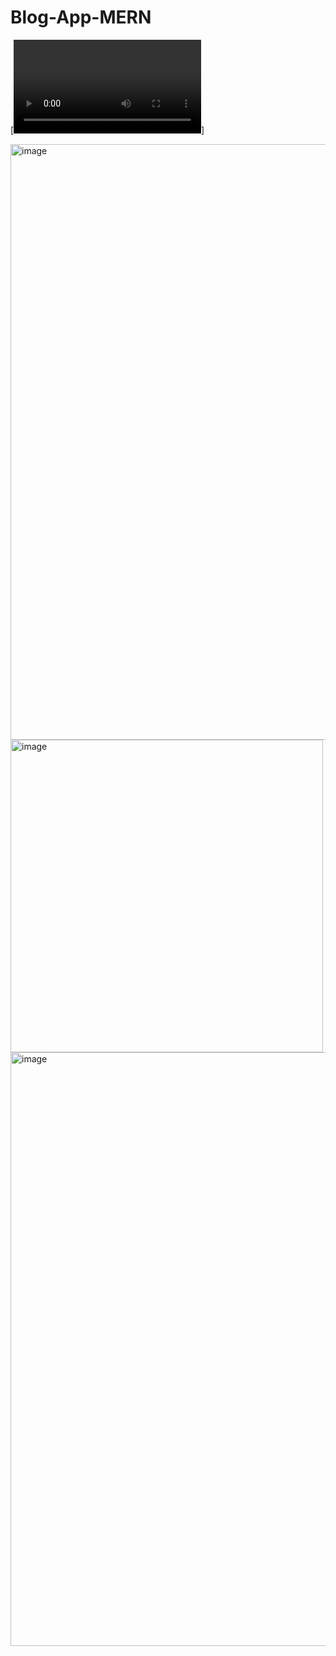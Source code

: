 # Blog-App-MERN


[![Video](https://user-images.githubusercontent.com/(https://drive.google.com/file/d/1xUbiTw6Pq_4LYECfA8HGCSh_eer6Ahz9/edit)/video.mp4)]



<img width="953" alt="image" src="https://github.com/shalinichahar/Blog-App-MERN/assets/70834279/50f3cb93-9082-455d-b658-dc8038fc3d79">
<img width="500" alt="image" src="https://github.com/shalinichahar/Blog-App-MERN/assets/70834279/c1bd59f6-1294-4423-b71b-3a3ae7ec16c5">
<img width="950" alt="image" src="https://github.com/shalinichahar/Blog-App-MERN/assets/70834279/6c673d99-e332-49ba-b192-a1a95d3b4ade">

